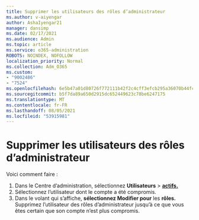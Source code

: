 ```yaml
---
title: Supprimer les utilisateurs des rôles d’administrateur
ms.author: v-aiyengar
author: AshaIyengar21
manager: dansimp
ms.date: 02/17/2021
ms.audience: Admin
ms.topic: article
ms.service: o365-administration
ROBOTS: NOINDEX, NOFOLLOW
localization_priority: Normal
ms.collection: Adm_O365
ms.custom:
- "9002486"
- "7524"
ms.openlocfilehash: 6e5b47a01d80726f772111b42f2c4cff3efcb295a36070b44fcb6901800e71fb
ms.sourcegitcommit: b5f7da89a650d2915dc652449623c78be6247175
ms.translationtype: MT
ms.contentlocale: fr-FR
ms.lasthandoff: 08/05/2021
ms.locfileid: "53915981"
---
```

# <a name="remove-the-users-from-the-admin-roles"></a>Supprimer les utilisateurs des rôles d’administrateur

Voici comment faire :

1. Dans le Centre d’administration, sélectionnez **Utilisateurs**  >  [**actifs.**](https://go.microsoft.com/fwlink/p/?linkid=834822)
1. Sélectionnez l’utilisateur dont le compte a été compromis.
1. Dans le volant qui s’affiche, **sélectionnez Modifier pour** les **rôles.** Supprimez l’utilisateur des rôles d’administrateur jusqu’à ce que vous êtes certain que son compte n’est plus compromis.

